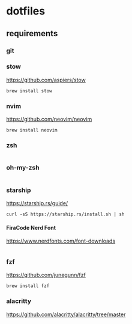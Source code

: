 # dotfiles 

## requirements 

### git 
### stow
https://github.com/aspiers/stow
```
brew install stow 
```
### nvim
https://github.com/neovim/neovim
```
brew install neovim
```
### zsh 

```
```
### oh-my-zsh 

```
```
### starship
https://starship.rs/guide/
```
curl -sS https://starship.rs/install.sh | sh
```
#### FiraCode Nerd Font
https://www.nerdfonts.com/font-downloads
```
```
### fzf 
https://github.com/junegunn/fzf
```
brew install fzf 
```
### alacritty
https://github.com/alacritty/alacritty/tree/master
```
```
